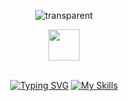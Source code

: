 <div align="center">

  ![transparent](https://capsule-render.vercel.app/api?type=transparent&fontColor=02ce89&text=Frontend%20Developer&height=150&fontSize=60&desc=로이&descAlignY=75&descAlign=78)

  <img src="https://media.giphy.com/media/hvRJCLFzcasrR4ia7z/giphy.gif" width="50px">
  <br/><br/>
 
  <!--
  <img src="https://emoji.slack-edge.com/T0172CCPGUW/party-blob/d7253707fa13e9ee.gif" width="50"/>
  -->
  
  [![Typing SVG](https://readme-typing-svg.herokuapp.com?duration=3000&color=333&center=true&lines=Languages+and+Tools)](https://git.io/typing-svg)
  [![My Skills](https://skillicons.dev/icons?i=js,ts,react,next,vue,nuxt,tailwind,emotion,bootstrap,jenkins,firebase)](https://skillicons.dev)

</div>
